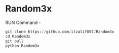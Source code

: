 # Random3x 
RUN Command -

```python
git clone https://github.com/itzalif007/Random3x
cd Random3x
git pull 
python Random3x



